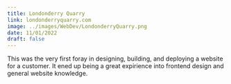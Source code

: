 ```yaml
---
title: Londonderry Quarry
link: londonderryquarry.com
image: ../images/WebDev/LondonderryQuarry.png
date: 11/01/2022
draft: false
---
```


This was the very first foray in designing, building, and deploying a website for a customer. It ened up being a great expirience into frontend design and general website knowledge. 